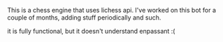 This is a chess engine that uses lichess api. I've worked on this bot for a couple of months, adding stuff periodically and such.

it is fully functional, but it doesn't understand enpassant :(
